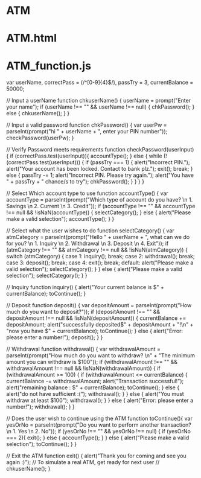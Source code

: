 # ATM
# ATM.html
<!doctype html>
<html>
  <head>
    <meta charset="UTF-8">
    <title>ATM</title>
  </head>
<body onLoad="chkuserName();">

</body>
</html>



# ATM_function.js

var userName,
	correctPass = (/^[0-9]{4}$/),
	passTry = 3,
	currentBalance = 50000;
	

// Input a userName
function chkuserName() {
	userName = prompt("Enter your name");
	if (userName !== "" && userName !== null) {
		chkPassword();
	} else {
		chkuserName();
	}
}

// Input a valid password
function chkPassword() {
	var userPw = parseInt(prompt("hi " + userName + ", enter your PIN number"));
	checkPassword(userPw);
}

// Verify Password meets requirements
function checkPassword(userInput) {
    if (correctPass.test(userInput)){
        accountType();
    } else {
        while (!(correctPass.test(userInput))) {
            if (passTry === 1) {
				alert("Incorrect PIN.");
            	alert("Your account has been locked. Contact to bank plz."); 
                exit();
                break;
            } else {
				passTry -= 1;
				alert("Incorrect PIN. Please try again.");
				alert("You have " + passTry + " chance/s to try");
            	chkPassword();
			}
        }
    }
}

// Select Which account type to use
function accountType() {
    var accountType = parseInt(prompt("Which type of account do you have? \n 1. Savings \n 2. Current \n 3. Credit"));
	if (accountType !== "" && accountType !== null && !isNaN(accountType)) {
		selectCategory();
	} else {
		alert("Please make a valid selection");
		accountType();
	}
}

// Select what the user wishes to do
function selectCategory() {
	var atmCategory = parseInt(prompt("Hello " + userName + ", what can we do for you? \n 1. Inquiry \n 2. Withdrawal \n 3. Deposit \n 4. Exit"));
	if (atmCategory !== "" && atmCategory !== null && !isNaN(atmCategory)) {
		switch (atmCategory) {
			case 1:
				inquiry();
				break;
			case 2:
				withdrawal();
				break;
			case 3:
				deposit();
				break;
			case 4:
				exit();
				break;
			default:
				alert("Please make a valid selection");
				selectCategory();
		}
	} else {
		alert("Please make a valid selection");
		selectCategory();
	}
}

// Inquiry
function inquiry() {
	alert("Your current balance is $" + currentBalance);
	toContinue();
}

// Deposit
function deposit() {
	var depositAmount = parseInt(prompt("How much do you want to deposit?"));
	if (depositAmount !== "" && depositAmount !== null && !isNaN(depositAmount)) {
		currentBalance += depositAmount;
		alert("successfully deposited$" + depositAmount + "!\n" + "now you have $" + currentBalance);
		toContinue();
	} else {
		alert("Error: please enter a number!");
		deposit();
	}
}

// Withdrawal
function withdrawal() {
	var withdrawalAmount = parseInt(prompt("How much do you want to withdraw? \n" + "The minimum amount you can withdraw is $100"));
	if (withdrawalAmount !== "" && withdrawalAmount !== null && !isNaN(withdrawalAmount)) {
		if (withdrawalAmount >= 100) {
			if (withdrawalAmount <= currentBalance) {
				currentBalance -= withdrawalAmount;
				alert("Transaction successful!");
				alert("remaining balance : $" + currentBalance);
				toContinue();
			} else {
				alert("do not have sufficient :(");
				withdrawal();
			}
		} else {
			alert("You must withdraw at least $100");
			withdrawal();
		}
	} else {
		alert("Error: please enter a number!");
		withdrawal();
	}
}	

// Does the user wish to continue using the ATM
function toContinue(){
    var yesOrNo = parseInt(prompt("Do you want to perform another transaction? \n 1. Yes \n 2. No"));
	if (yesOrNo !== "" && yesOrNo !== null) {
    	if (yesOrNo === 2){
			exit();
    	}
		else {
			accountType(); 
    	}
	} else {
		alert("Please make a valid selection");
		toContinue();
	}
}

// Exit the ATM
function exit() {
	alert("Thank you for coming and see you again :)");
		// To simulate a real ATM, get ready for next user
		// chkuserName();
}



